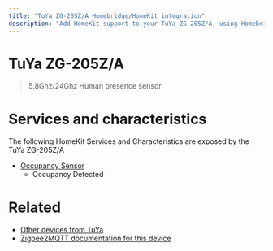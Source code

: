 ```yaml
---
title: "TuYa ZG-205Z/A Homebridge/HomeKit integration"
description: "Add HomeKit support to your TuYa ZG-205Z/A, using Homebridge, Zigbee2MQTT and homebridge-z2m."
---
```

<!---
This file has been GENERATED using src/docgen/docgen.ts
DO NOT EDIT THIS FILE MANUALLY!
-->
# TuYa ZG-205Z/A
> 5.8Ghz/24Ghz Human presence sensor


# Services and characteristics
The following HomeKit Services and Characteristics are exposed by
the TuYa ZG-205Z/A

* [Occupancy Sensor](../../sensors.md)
  * Occupancy Detected


# Related
* [Other devices from TuYa](../index.md#tuya)
* [Zigbee2MQTT documentation for this device](https://www.zigbee2mqtt.io/devices/ZG-205Z_A.html)